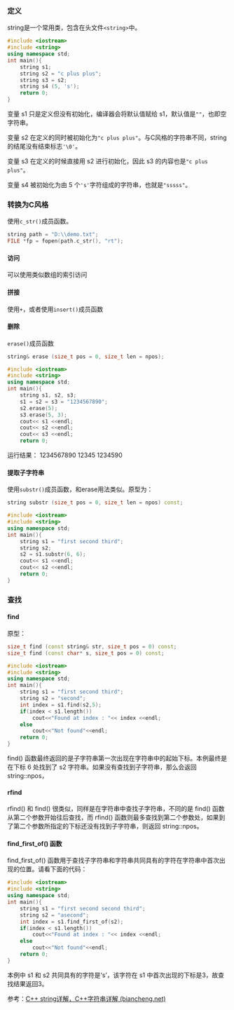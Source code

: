 ### 定义

string是一个常用类，包含在头文件`<string>`中。

```C++
#include <iostream>
#include <string>
using namespace std;
int main(){
    string s1;
    string s2 = "c plus plus";
    string s3 = s2;
    string s4 (5, 's');
    return 0;
}
```

变量 s1 只是定义但没有初始化，编译器会将默认值赋给 s1，默认值是`""`，也即空字符串。

变量 s2 在定义的同时被初始化为`"c plus plus"`。与C风格的字符串不同，string 的结尾没有结束标志`'\0'`。

变量 s3 在定义的时候直接用 s2 进行初始化，因此 s3 的内容也是`"c plus plus"`。

变量 s4 被初始化为由 5 个`'s'`字符组成的字符串，也就是`"sssss"`。

### 转换为C风格

使用`c_str()`成员函数。

```C++
string path = "D:\\demo.txt";
FILE *fp = fopen(path.c_str(), "rt");
```

#### 访问

可以使用类似数组的索引访问

#### 拼接

使用`+`，或者使用`insert()`成员函数

#### 删除

`erase()`成员函数

```C++
string& erase (size_t pos = 0, size_t len = npos);
```

```C++
#include <iostream>
#include <string>
using namespace std;
int main(){
    string s1, s2, s3;
    s1 = s2 = s3 = "1234567890";
    s2.erase(5);
    s3.erase(5, 3);
    cout<< s1 <<endl;
    cout<< s2 <<endl;
    cout<< s3 <<endl;
    return 0;

```

运行结果：
1234567890
12345
1234590

#### 提取子字符串

使用`substr()`成员函数，和erase用法类似。原型为：

```C++
string substr (size_t pos = 0, size_t len = npos) const;
```

```C++
#include <iostream>
#include <string>
using namespace std;
int main(){
    string s1 = "first second third";
    string s2;
    s2 = s1.substr(6, 6);
    cout<< s1 <<endl;
    cout<< s2 <<endl;
    return 0;
}
```

### 查找

#### find

原型：

```C++
size_t find (const string& str, size_t pos = 0) const;
size_t find (const char* s, size_t pos = 0) const;
```

```C++
#include <iostream>
#include <string>
using namespace std;
int main(){
    string s1 = "first second third";
    string s2 = "second";
    int index = s1.find(s2,5);
    if(index < s1.length())
        cout<<"Found at index : "<< index <<endl;
    else
        cout<<"Not found"<<endl;
    return 0;
}
```

find() 函数最终返回的是子字符串第一次出现在字符串中的起始下标。本例最终是在下标 6 处找到了 s2 字符串。如果没有查找到子字符串，那么会返回 string::npos，

#### rfind

rfind() 和 find() 很类似，同样是在字符串中查找子字符串，不同的是 find() 函数从第二个参数开始往后查找，而 rfind() 函数则最多查找到第二个参数处，如果到了第二个参数所指定的下标还没有找到子字符串，则返回 string::npos。

#### find_first_of() 函数

find_first_of() 函数用于查找子字符串和字符串共同具有的字符在字符串中首次出现的位置。请看下面的代码：

```C++
#include <iostream>
#include <string>
using namespace std;
int main(){
    string s1 = "first second second third";
    string s2 = "asecond";
    int index = s1.find_first_of(s2);
    if(index < s1.length())
        cout<<"Found at index : "<< index <<endl;
    else
        cout<<"Not found"<<endl;
    return 0;
}
```

本例中 s1 和 s2 共同具有的字符是‘s’，该字符在 s1 中首次出现的下标是3，故查找结果返回3。

参考：[C++ string详解，C++字符串详解 (biancheng.net)](http://c.biancheng.net/view/2236.html)

